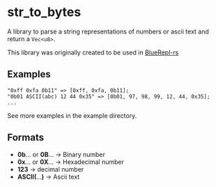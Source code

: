 # str_to_bytes

A library to parse a string representations of numbers or ascii text and return a ```Vec<u8>```.

This library was originally created to be used in [BlueRepl-rs](https://github.com/Yohannfra/BlueRepl-rs)

## Examples

```
"0xff 0xfa 0b11" => [0xff, 0xfa, 0b11];
"0b01 ASCII(abc) 12 44 0x35" => [0b01, 97, 98, 99, 12, 44, 0x35];
...
```

See more examples in the example directory.

## Formats

- **0b**... or **0B**... -> Binary number
- **0x**... or **0X**... -> Hexadecimal number
- **123** -> decimal number
- **ASCII(**...**)** -> Ascii text
